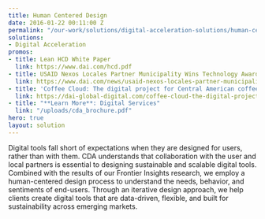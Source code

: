 ```yaml
---
title: Human Centered Design
date: 2016-01-22 00:11:00 Z
permalink: "/our-work/solutions/digital-acceleration-solutions/human-centered-design"
solutions:
- Digital Acceleration
promos:
- title: Lean HCD White Paper
  link: https://www.dai.com/hcd.pdf
- title: USAID Nexos Locales Partner Municipality Wins Technology Award
  link: https://www.dai.com/news/usaid-nexos-locales-partner-municipality-wins-technology-award
- title: 'Coffee Cloud: The digital project for Central American coffee growers'
  link: https://dai-global-digital.com/coffee-cloud-the-digital-project-for-central-american-coffee-growers.html
- title: "**Learn More**: Digital Services"
  link: "/uploads/cda_brochure.pdf"
hero: true
layout: solution
---
```


Digital tools fall short of expectations when they are designed for users, rather than with them. CDA understands that collaboration with the user and local partners is essential to designing sustainable and scalable digital tools. Combined with the results of our Frontier Insights research, we employ a human-centered design process to understand the needs, behavior, and sentiments of end-users. Through an iterative design approach, we help clients create digital tools that are data-driven, flexible, and built for sustainability across emerging markets.

